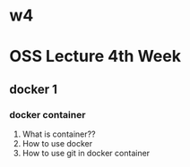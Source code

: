 # w4
# OSS Lecture 4th Week
## docker 1
### docker container

1. What is container??
2. How to use docker
3. How to use git in docker container

